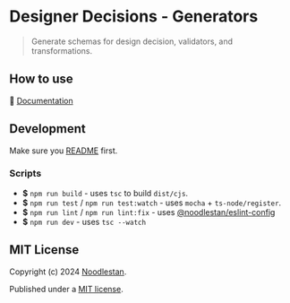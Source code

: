 # Designer Decisions - Generators

> Generate schemas for design decision, validators, and transformations.

## How to use

📖 [Documentation](https://designer-decisions.noodlestan.org/)

## Development

Make sure you [README](https://github.com/noodlestan/designer/blob/main/README.md) first.

### Scripts

- **$** `npm run build` - uses `tsc` to build `dist/cjs`.
- **$** `npm run test` / `npm run test:watch` - uses `mocha` + `ts-node/register`.
- **$** `npm run lint` / `npm run lint:fix` - uses [@noodlestan/eslint-config](https://www.npmjs.com/package/@noodlestan/eslint-config)
- **$** `npm run dev` - uses `tsc --watch`

## MIT License

Copyright (c) 2024 [Noodlestan](https://noodlestan.org/).

Published under a [MIT license](https://noodlestan.mit-license.org/).
